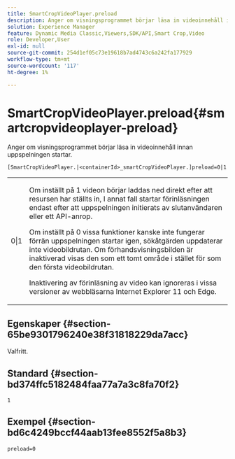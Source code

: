 ```yaml
---
title: SmartCropVideoPlayer.preload
description: Anger om visningsprogrammet börjar läsa in videoinnehåll innan uppspelningen startar.
solution: Experience Manager
feature: Dynamic Media Classic,Viewers,SDK/API,Smart Crop,Video
role: Developer,User
exl-id: null
source-git-commit: 254d1ef05c73e19618b7ad4743c6a242fa177929
workflow-type: tm+mt
source-wordcount: '117'
ht-degree: 1%

---
```


# SmartCropVideoPlayer.preload{#smartcropvideoplayer-preload}

Anger om visningsprogrammet börjar läsa in videoinnehåll innan uppspelningen startar.

`[SmartCropVideoPlayer.|<containerId>_smartCropVideoPlayer.]preload=0|1`

<table id="table_AE7AAFA9B4374E31B51D06511EB96401"> 
 <tbody> 
  <tr> 
   <td colname="col1"> <p> <span class="codeph"> 0|1 </span> </p> </td> 
   <td colname="col2"> <p> Om inställt på <span class="codeph"> 1 </span> videon börjar laddas ned direkt efter att resursen har ställts in, I annat fall startar förinläsningen endast efter att uppspelningen initierats av slutanvändaren eller ett API-anrop. </p> <p>Om inställt på <span class="codeph"> 0 </span> vissa funktioner kanske inte fungerar förrän uppspelningen startar igen, sökåtgärden uppdaterar inte videobildrutan. Om förhandsvisningsbilden är inaktiverad visas den som ett tomt område i stället för som den första videobildrutan. </p> <p>Inaktivering av förinläsning av video kan ignoreras i vissa versioner av webbläsarna Internet Explorer 11 och Edge. </p> </td> 
  </tr> 
 </tbody> 
</table>

## Egenskaper {#section-65be9301796240e38f31818229da7acc}

Valfritt.

## Standard {#section-bd374ffc5182484faa77a7a3c8fa70f2}

`1`

## Exempel {#section-bd6c4249bccf44aab13fee8552f5a8b3}

`preload=0`
